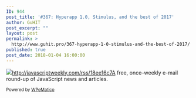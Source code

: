```yaml
---
ID: 944
post_title: '#367: Hyperapp 1.0, Stimulus, and the best of 2017'
author: GuHIT
post_excerpt: ""
layout: post
permalink: >
  http://www.guhit.pro/367-hyperapp-1-0-stimulus-and-the-best-of-2017/
published: true
post_date: 2018-01-04 16:00:00
---
```

<img class="wpe_imgrss" src="https://copm.s3.amazonaws.com/d826063e.png">http://javascriptweekly.com/rss/18ee16c7A free, once&ndash;weekly e-mail round-up of JavaScript news and articles.<p class="wpematico_credit"><small>Powered by <a href="http://www.wpematico.com" target="_blank">WPeMatico</a></small></p>